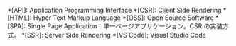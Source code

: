 <!-- markdownlint-disable-file MD041 -->
<!-- 省略語の用語集として使用します。 -->
*[API]: Application Programming Interface
*[CSR]: Client Side Rendering
*[HTML]: Hyper Text Markup Language
*[OSS]: Open Source Software
*[SPA]: Single Page Application：単一ページアプリケーション。CSR の実装方式。
*[SSR]: Server Side Rendering
*[VS Code]: Visual Studio Code
